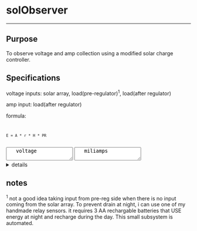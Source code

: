# solObserver
___
<h2>Purpose</h2> 
To observe voltage and amp collection using a modified solar charge controller.

<h2>Specifications</h2>

voltage inputs: solar array, load(pre-regulator)<sup>1</sup>, load(after regulator)

amp input: load(after regulator)

formula:
<code style='margin:5px 2px;'>

	E = A * r * H * PR

</code>

<textarea class="voltage"> &nbsp; voltage</textarea>
<textarea class="miliamps"> &nbsp; miliamps</textarea>
<details><summary>details</summary>
	<p>E = Energy</p>
    <p>A = Total solar panel Area</p>
    <p>r = solar panel yield or efficiency</p>
    <p>H = Annual average solar radiation</p>
    <p>PR = Performance ratio</p>
</details>
<h2>notes</h2>
<sup>1</sup> not a good idea taking input from pre-reg side when there is no input coming from the solar array. To prevent drain at night, i can use one of my handmade relay sensors. it requires 3 AA rechargable batteries that USE energy at night and recharge during the day.  This small subsystem is automated. 